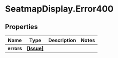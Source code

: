 # SeatmapDisplay.Error400

## Properties

Name | Type | Description | Notes
------------ | ------------- | ------------- | -------------
**errors** | [**[Issue]**](Issue.md) |  | 


